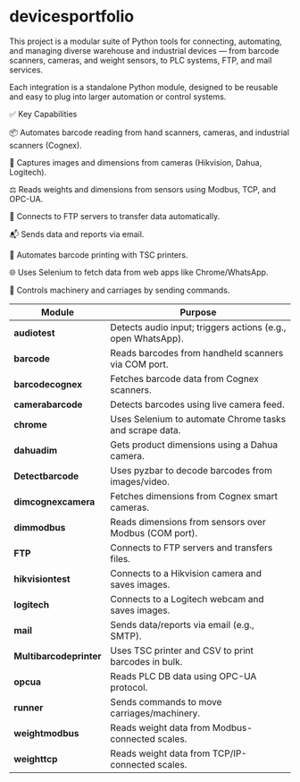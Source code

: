 # devicesportfolio
This project is a modular suite of Python tools for connecting, automating, and managing diverse warehouse and industrial devices — from barcode scanners, cameras, and weight sensors, to PLC systems, FTP, and mail services.

Each integration is a standalone Python module, designed to be reusable and easy to plug into larger automation or control systems.


✅ Key Capabilities

📦 Automates barcode reading from hand scanners, cameras, and industrial scanners (Cognex).

📸 Captures images and dimensions from cameras (Hikvision, Dahua, Logitech).

⚖️ Reads weights and dimensions from sensors using Modbus, TCP, and OPC-UA.

📂 Connects to FTP servers to transfer data automatically.

📬 Sends data and reports via email.

📑 Automates barcode printing with TSC printers.

🌐 Uses Selenium to fetch data from web apps like Chrome/WhatsApp.

🚦 Controls machinery and carriages by sending commands.



| Module                  | Purpose                                                      |
| ----------------------- | ------------------------------------------------------------ |
| **audiotest**           | Detects audio input; triggers actions (e.g., open WhatsApp). |
| **barcode**             | Reads barcodes from handheld scanners via COM port.          |
| **barcodecognex**       | Fetches barcode data from Cognex scanners.                   |
| **camerabarcode**       | Detects barcodes using live camera feed.                     |
| **chrome**              | Uses Selenium to automate Chrome tasks and scrape data.      |
| **dahuadim**            | Gets product dimensions using a Dahua camera.                |
| **Detectbarcode**       | Uses pyzbar to decode barcodes from images/video.            |
| **dimcognexcamera**     | Fetches dimensions from Cognex smart cameras.                |
| **dimmodbus**           | Reads dimensions from sensors over Modbus (COM port).        |
| **FTP**                 | Connects to FTP servers and transfers files.                 |
| **hikvisiontest**       | Connects to a Hikvision camera and saves images.             |
| **logitech**            | Connects to a Logitech webcam and saves images.              |
| **mail**                | Sends data/reports via email (e.g., SMTP).                   |
| **Multibarcodeprinter** | Uses TSC printer and CSV to print barcodes in bulk.          |
| **opcua**               | Reads PLC DB data using OPC-UA protocol.                     |
| **runner**              | Sends commands to move carriages/machinery.                  |
| **weightmodbus**        | Reads weight data from Modbus-connected scales.              |
| **weighttcp**           | Reads weight data from TCP/IP-connected scales.              |

